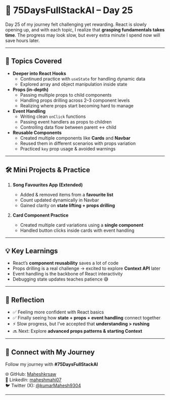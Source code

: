 # 🚀 75DaysFullStackAI – Day 25

Day 25 of my journey felt challenging yet rewarding. React is slowly opening up, and with each topic, I realize that **grasping fundamentals takes time**. The progress may look slow, but every extra minute I spend now will save hours later.

---

## 📌 Topics Covered
- **Deeper into React Hooks**
  - Continued practice with `useState` for handling dynamic data
  - Explored array and object manipulation inside state
- **Props (in-depth)**
  - Passing multiple props to child components  
  - Handling props drilling across 2–3 component levels  
  - Realizing where props start becoming hard to manage
- **Event Handling**
  - Writing clean `onClick` functions  
  - Passing event handlers as props to children  
  - Controlling data flow between parent ↔ child
- **Reusable Components**
  - Created multiple components like **Cards** and **Navbar**  
  - Reused them in different scenarios with props variation  
  - Practiced `key` prop usage & avoided warnings

---

## 🛠️ Mini Projects & Practice
1. **Song Favourites App (Extended)**  
   - Added & removed items from a **favourite list**  
   - Count updated dynamically in Navbar  
   - Gained clarity on **state lifting + props drilling**

2. **Card Component Practice**  
   - Created multiple card variations using a **single component**  
   - Handled button clicks inside cards with event handling  

---

## 💡 Key Learnings
- React’s **component reusability** saves a lot of code  
- Props drilling is a real challenge → excited to explore **Context API** later  
- Event handling is the backbone of React interactivity  
- Debugging state updates teaches patience 😅  

---

## 🎯 Reflection
- ✅ Feeling more confident with React basics  
- ✅ Finally seeing how **state + props + event handling** connect together  
- ⚡ Slow progress, but I’ve accepted that **understanding > rushing**  
- 🔜 Next: Explore **advanced props patterns & starting Context**  

---

## 🔗 Connect with My Journey
Follow my journey with **#75DaysFullStackAI**  

🌐 GitHub: [Maheshkrsaw](https://github.com/Maheshkrsaw)  
💼 LinkedIn: [maheshmahi07](https://www.linkedin.com/in/maheshmahi07)  
🐦 Twitter (X): [@kumarMahesh9304](https://x.com/kumarMahesh9304)  

---
